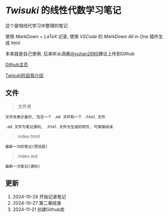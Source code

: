 # _Twisuki_ 的线性代数学习笔记

这个是咱线代学习中整理的笔记

使用 _MarkDown + LaTeX_ 记录, 使用 _VSCode_ 的 _MarkDown All in One_ 插件生成 _html_

本来就是自己使用, 后来听从涵酱[@yuhan2680](https://github.com/yuhan2680)建议上传到Github

[Github主页](https://github.com/Twisuki)

[Twisuki的自我介绍](https://twisuki.github.io)

## 文件

> 文件夹

    文件夹表示备份, 包含一个 .md 文件和一个 .html 文件
    
    .md 文件为笔记源码, .html 文件为生成的网页, 可直接阅读

> index.html

    最新一次的笔记(预览版)

> index.md

    最新一次笔记(源码)

## 更新

1. 2024-10-24 开始记录笔记
2. 2024-10-27 第二章结束
3. 2024-11-21 创建Github库
